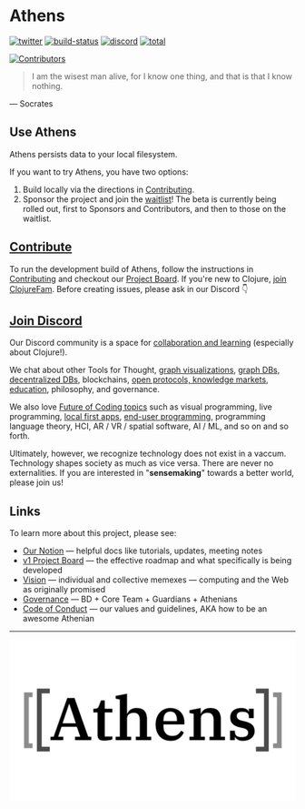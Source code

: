 # Athens

[![twitter](https://img.shields.io/twitter/follow/athensresearch?label=Follow&style=social)](https://twitter.com/athensresearch)
[![build-status](https://img.shields.io/github/workflow/status/athensresearch/athens/build)](https://github.com/athensresearch/athens/actions)
[![discord](https://img.shields.io/discord/708122962422792194?label=discord&logo=Discord)](https://discord.gg/GCJaV3V)
[![total](https://opencollective.com/athens/tiers/badge.svg)](https://opencollective.com/athens)

[![Contributors](https://opencollective.com/athens/tiers/contributors.svg?avatarHeight=36)](https://opencollective.com/athens)

> I am the wisest man alive, for I know one thing, and that is that I know nothing.

— Socrates

## Use Athens

Athens persists data to your local filesystem.

If you want to try Athens, you have two options:

1. Build locally via the directions in [Contributing](CONTRIBUTING.md).
1. Sponsor the project and join the [waitlist](https://forms.gle/9L1D1T7R3G7pvh1e7)! The beta is currently being rolled out, first to Sponsors and Contributors, and then to those on the waitlist.

## [Contribute](CONTRIBUTING.md)

To run the development build of Athens, follow the instructions in [Contributing](CONTRIBUTING.md) and checkout our [Project Board](https://github.com/athensresearch/athens/projects/2#column-9464291). If you're new to Clojure, [join ClojureFam](https://github.com/athensresearch/ClojureFam). Before creating issues, please ask in our Discord 👇

## [Join Discord](https://discord.gg/GCJaV3V)

Our Discord community is a space for [collaboration and learning](CODE_OF_CONDUCT.md#values) (especially about Clojure!).

We chat about other Tools for Thought, [graph visualizations](https://github.com/athensresearch/athens/issues/21), [graph DBs, decentralized DBs](https://github.com/athensresearch/athens/issues/9), blockchains, [open protocols, knowledge markets](https://github.com/athensresearch/athens/blob/master/VISION.md#a-protocol-for-knowledge-markets), [education](https://github.com/athensresearch/athens/blob/master/doc/ClojureFam.md), philosophy, and governance.

We also love [Future of Coding topics](https://futureofcoding.org/episodes/046#question-thirteen-what-foc-topics-interest-you-most) such as visual programming, live programming, [local first apps](https://www.inkandswitch.com/local-first.html), [end-user programming](https://www.inkandswitch.com/end-user-programming.html), programming language theory, HCI, AR / VR / spatial software, AI / ML, and so on and so forth.

Ultimately, however, we recognize technology does not exist in a vaccum. Technology shapes society as much as vice versa. There are never no externalities. If you are interested in "**sensemaking**" towards a better world, please join us!

## Links

To learn more about this project, please see:

- [Our Notion](https://www.notion.so/athensresearch/Athens-Research-67e1c6068cb449ff935d10e882fd9b05) — helpful docs like tutorials, updates, meeting notes
- [v1 Project Board](https://github.com/athensresearch/athens/projects/2) — the effective roadmap and what specifically is being developed
- [Vision](VISION.md) — individual and collective memexes — computing and the Web as originally promised
- [Governance](GOVERNANCE.md) — BD + Core Team + Guardians + Athenians
- [Code of Conduct](CODE_OF_CONDUCT.md) — our values and guidelines, AKA how to be an awesome Athenian


---

![Athens](doc/athens-logo-1065x600.png)
